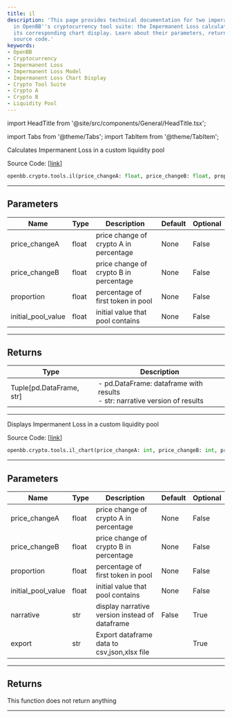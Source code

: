 ```yaml
---
title: il
description: 'This page provides technical documentation for two imperative features
  in OpenBB''s cryptocurrency tool suite: the Impermanent Loss calculation model and
  its corresponding chart display. Learn about their parameters, return types, and
  source code.'
keywords:
- OpenBB
- Cryptocurrency
- Impermanent Loss
- Impermanent Loss Model
- Impermanent Loss Chart Display
- Crypto Tool Suite
- Crypto A
- Crypto B
- Liquidity Pool
---
```


import HeadTitle from '@site/src/components/General/HeadTitle.tsx';

<HeadTitle title="crypto.tools.il - Reference | OpenBB SDK Docs" />

import Tabs from '@theme/Tabs';
import TabItem from '@theme/TabItem';

<Tabs>
<TabItem value="model" label="Model" default>

Calculates Impermanent Loss in a custom liquidity pool

Source Code: [[link](https://github.com/OpenBB-finance/OpenBBTerminal/tree/main/openbb_terminal/cryptocurrency/tools/tools_model.py#L57)]

```python
openbb.crypto.tools.il(price_changeA: float, price_changeB: float, proportion: float, initial_pool_value: float)
```

---

## Parameters

| Name | Type | Description | Default | Optional |
| ---- | ---- | ----------- | ------- | -------- |
| price_changeA | float | price change of crypto A in percentage | None | False |
| price_changeB | float | price change of crypto B in percentage | None | False |
| proportion | float | percentage of first token in pool | None | False |
| initial_pool_value | float | initial value that pool contains | None | False |


---

## Returns

| Type | Description |
| ---- | ----------- |
| Tuple[pd.DataFrame, str] | - pd.DataFrame: dataframe with results<br/>- str: narrative version of results |
---

</TabItem>
<TabItem value="view" label="Chart">

Displays Impermanent Loss in a custom liquidity pool

Source Code: [[link](https://github.com/OpenBB-finance/OpenBBTerminal/tree/main/openbb_terminal/cryptocurrency/tools/tools_view.py#L56)]

```python
openbb.crypto.tools.il_chart(price_changeA: int, price_changeB: int, proportion: int, initial_pool_value: int, narrative: bool = False, export: str = "")
```

---

## Parameters

| Name | Type | Description | Default | Optional |
| ---- | ---- | ----------- | ------- | -------- |
| price_changeA | float | price change of crypto A in percentage | None | False |
| price_changeB | float | price change of crypto B in percentage | None | False |
| proportion | float | percentage of first token in pool | None | False |
| initial_pool_value | float | initial value that pool contains | None | False |
| narrative | str | display narrative version instead of dataframe | False | True |
| export | str | Export dataframe data to csv,json,xlsx file |  | True |


---

## Returns

This function does not return anything

---

</TabItem>
</Tabs>
